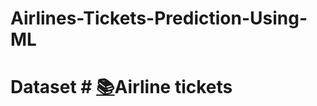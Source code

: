 # Airlines-Tickets-Prediction-Using-ML

# Dataset # [:books:](https://drive.google.com/drive/folders/15yLnO8rd-MfyeKip-7lKlKIxbJPxuC1e?usp=sharing)Airline tickets

